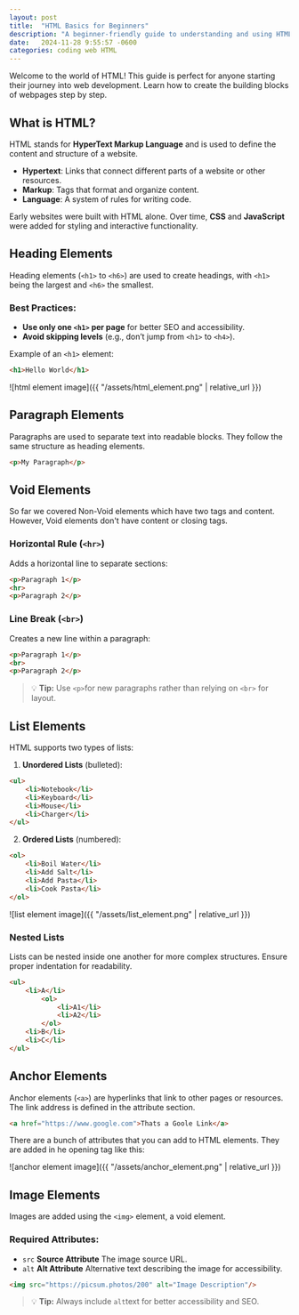 ```yaml
---
layout: post
title:  "HTML Basics for Beginners"
description: "A beginner-friendly guide to understanding and using HTML to create your first webpage."
date:   2024-11-28 9:55:57 -0600
categories: coding web HTML
---
```

Welcome to the world of HTML! This guide is perfect for anyone starting their journey into web development. Learn how to create the building blocks of webpages step by step.

## What is HTML?

HTML stands for **HyperText Markup Language** and is used to define the content and structure of a website.

- **Hypertext**: Links that connect different parts of a website or other resources.
- **Markup**: Tags that format and organize content.
- **Language**: A system of rules for writing code.

Early websites were built with HTML alone. Over time, **CSS** and **JavaScript** were added for styling and interactive functionality.

## Heading Elements

Heading elements (`<h1>` to `<h6>`) are used to create headings, with `<h1>` being the largest and `<h6>` the smallest.

### Best Practices:
- **Use only one `<h1>` per page** for better SEO and accessibility.
- **Avoid skipping levels** (e.g., don’t jump from `<h1>` to `<h4>`).

Example of an `<h1>` element:
```html
<h1>Hello World</h1>
```
![html element image]({{ "/assets/html_element.png" | relative_url }})

## Paragraph Elements
Paragraphs are used to separate text into readable blocks. They follow the same structure as heading elements.
```html
<p>My Paragraph</p>
```

## Void Elements

So far we covered Non-Void elements which have two tags and content. However, Void elements don't have content or closing tags.

### Horizontal Rule (`<hr>`)

Adds a horizontal line to separate sections:
```html
<p>Paragraph 1</p>
<hr>
<p>Paragraph 2</p>
```


### Line Break (`<br>`)

Creates a new line within a paragraph:
```html
<p>Paragraph 1</p>
<br>
<p>Paragraph 2</p>
```
> 💡 **Tip:** Use `<p>`for new paragraphs rather than relying on `<br>` for layout.

## List Elements

HTML supports two types of lists:

1. **Unordered Lists** (bulleted):

```html
<ul>
    <li>Notebook</li>
    <li>Keyboard</li>
    <li>Mouse</li>
    <li>Charger</li>
</ul>
```
2. **Ordered Lists** (numbered):

```html
<ol>
    <li>Boil Water</li>
    <li>Add Salt</li>
    <li>Add Pasta</li>
    <li>Cook Pasta</li>
</ol>
```

![list element image]({{ "/assets/list_element.png" | relative_url }})

### Nested Lists

Lists can be nested inside one another for more complex structures. Ensure proper indentation for readability.

```html
<ul>
    <li>A</li>
        <ol>
            <li>A1</li>
            <li>A2</li>
        </ol>
    <li>B</li>
    <li>C</li>
</ul>
```

## Anchor Elements

Anchor elements (`<a>`) are hyperlinks that link to other pages or resources. The link address is defined in the attribute section. 

```html
<a href="https://www.google.com">Thats a Goole Link</a>
```
There are a bunch of attributes that you can add to HTML elements. They are added in he opening tag like this:

![anchor element image]({{ "/assets/anchor_element.png" | relative_url }})

## Image Elements

Images are added using the `<img>` element, a void element.

### Required Attributes:

- `src` **Source Attribute** The image source URL.
- `alt` **Alt Attribute** Alternative text describing the image for accessibility.

```html
<img src="https://picsum.photos/200" alt="Image Description"/>
```

> 💡 **Tip:** Always include `alt`text for better accessibility and SEO. 